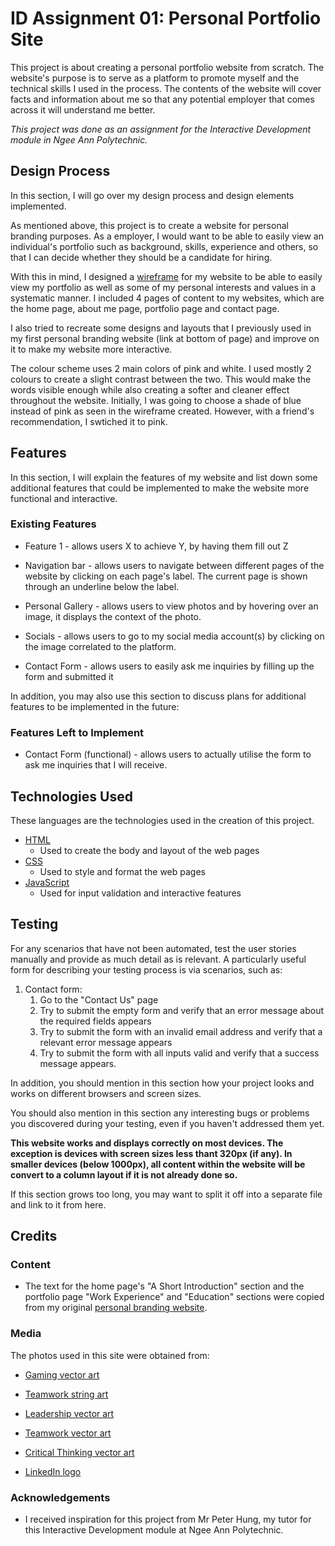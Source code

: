 # ID Assignment 01: Personal Portfolio Site

This project is about creating a personal portfolio website from scratch. The website's purpose is to serve as a platform to promote myself and the technical skills I used in the process. The contents of the website will cover facts and information about me so that any potential employer that comes across it will understand me better.

_This project was done as an assignment for the Interactive Development module in Ngee Ann Polytechnic._

## Design Process

In this section, I will go over my design process and design elements implemented.

As mentioned above, this project is to create a website for personal branding purposes. As a employer, I would want to be able to easily view an individual's portfolio such as background, skills, experience and others, so that I can decide whether they should be a candidate for hiring.

With this in mind, I designed a [wireframe](https://xd.adobe.com/view/5c9a7b52-5ff3-4dd2-8a6b-3bba49ac067b-09c9/) for my website to be able to easily view my portfolio as well as some of my personal interests and values in a systematic manner. I included 4 pages of content to my websites, which are the home page, about me page, portfolio page and contact page.

I also tried to recreate some designs and layouts that I previously used in my first personal branding website (link at bottom of page) and improve on it to make my website more interactive.

The colour scheme uses 2 main colors of pink and white. I used mostly 2 colours to create a slight contrast between the two. This would make the words visible enough while also creating a softer and cleaner effect throughout the website. Initially, I was going to choose a shade of blue instead of pink as seen in the wireframe created. However, with a friend's recommendation, I swtiched it to pink.

## Features

In this section, I will explain the features of my website and list down some additional features that could be implemented to make the website more functional and interactive.

### Existing Features

- Feature 1 - allows users X to achieve Y, by having them fill out Z

- Navigation bar - allows users to navigate between different pages of the website by clicking on each page's label. The current page is shown through an underline below the label.

- Personal Gallery - allows users to view photos and by hovering over an image, it displays the context of the photo.

- Socials - allows users to go to my social media account(s) by clicking on the image correlated to the platform.

- Contact Form - allows users to easily ask me inquiries by filling up the form and submitted it

In addition, you may also use this section to discuss plans for additional features to be implemented in the future:

### Features Left to Implement

- Contact Form (functional) - allows users to actually utilise the form to ask me inquiries that I will receive.

## Technologies Used

These languages are the technologies used in the creation of this project.

- [HTML](https://developer.mozilla.org/en-US/docs/Web/HTML)
  - Used to create the body and layout of the web pages
- [CSS](https://developer.mozilla.org/en-US/docs/Web/CSS)
  - Used to style and format the web pages
- [JavaScript](https://developer.mozilla.org/en-US/docs/Web/JavaScript)
  - Used for input validation and interactive features

## Testing

For any scenarios that have not been automated, test the user stories manually and provide as much detail as is relevant. A particularly useful form for describing your testing process is via scenarios, such as:

1. Contact form:
   1. Go to the "Contact Us" page
   2. Try to submit the empty form and verify that an error message about the required fields appears
   3. Try to submit the form with an invalid email address and verify that a relevant error message appears
   4. Try to submit the form with all inputs valid and verify that a success message appears.

In addition, you should mention in this section how your project looks and works on different browsers and screen sizes.

You should also mention in this section any interesting bugs or problems you discovered during your testing, even if you haven't addressed them yet.

**This website works and displays correctly on most devices. The exception is devices with screen sizes less thant 320px (if any). In smaller devices (below 1000px), all content within the website will be convert to a column layout if it is not already done so.**

If this section grows too long, you may want to split it off into a separate file and link to it from here.

## Credits

### Content

- The text for the home page's "A Short Introduction" section and the portfolio page "Work Experience" and "Education" sections were copied from my original [personal branding website](https://s10223002.wixsite.com/mypersonalbranding).

### Media

The photos used in this site were obtained from:

- [Gaming vector art](https://razorpay.com/blog/payment-solutions-for-online-gaming-companies-payouts/)

- [Teamwork string art](https://www.smallbizdaily.com/6-team-building-skills-you-must-develop-for-better-collaboration/)

- [Leadership vector art](https://gonextpage.com/2018/12/28/practicing-the-art-of-leadership/)

- [Teamwork vector art](https://www.range.co/blog/teamwork-in-the-workplace)

- [Critical Thinking vector art](https://talentlens.in/critical-thinking-essence-decisive-mind-works/)

- [LinkedIn logo](https://mekes.com/linkedin-logo/)

### Acknowledgements

- I received inspiration for this project from Mr Peter Hung, my tutor for this Interactive Development module at Ngee Ann Polytechnic.
